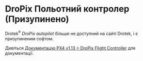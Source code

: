 # DroPix Польотний контролер (Призупинено)

<Badge type="error" text="Discontinued" />

Drotek<sup>&reg;</sup> _DroPix autopilot_ більше не доступний на сайті Drotek, і є призупиненим софтом.

Дивіться [Документацію PX4 v1.13 > DroPix Flight Controller](https://docs.px4.io/v1.13/en/flight_controller/dropix.html) для документації.
